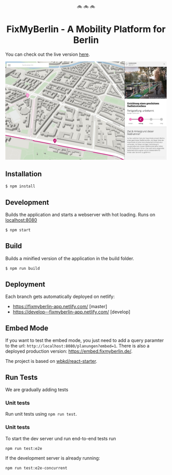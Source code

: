 <p align="center">🚲 🚲 🚲</p>
<h1 align="center">FixMyBerlin - A Mobility Platform for Berlin</h1>

You can check out the live version [here](https://fixmyberlin.de/).

![fixmy screenshot](/fixmy-screenshot.jpg)

## Installation

```sh
$ npm install
```

## Development

Builds the application and starts a webserver with hot loading.
Runs on [localhost:8080](http://localhost:8080/)

```sh
$ npm start
```

## Build

Builds a minified version of the application in the build folder.

```sh
$ npm run build
```

## Deployment

Each branch gets automatically deployed on netlify:

* https://fixmyberlin-app.netlify.com/ [master]
* https://develop--fixmyberlin-app.netlify.com/ [develop]


## Embed Mode

If you want to test the embed mode, you just need to add a query paramter to the url: `http://localhost:8080/planungen?embed=1`.
There is also a deployed production version: https://embed.fixmyberlin.de/.


The project is based on [wbkd/react-starter](https://github.com/wbkd/react-starter).


## Run Tests

We are gradually adding tests

### Unit tests

Run unit tests using `npm run test`.

### Unit tests

To start the dev server und run end-to-end tests run
```
npm run test:e2e
```
If the development server is already running:
```
npm run test:e2e-concurrent 
```
